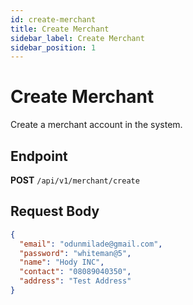 ```yaml
---
id: create-merchant
title: Create Merchant
sidebar_label: Create Merchant
sidebar_position: 1
---
```


# Create Merchant

Create a merchant account in the system.

## Endpoint

**POST** `/api/v1/merchant/create`

## Request Body

```json
{
  "email": "odunmilade@gmail.com",
  "password": "whiteman@5",
  "name": "Hody INC",
  "contact": "08089040350",
  "address": "Test Address"
}
```
